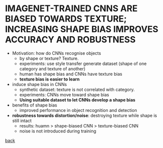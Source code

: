 # IMAGENET-TRAINED CNNS ARE BIASED TOWARDS TEXTURE; INCREASING SHAPE BIAS IMPROVES ACCURACY AND ROBUSTNESS
- Motivation: how do CNNs recognise objects
    - by shape or texture? Texture.
    - experiments: use style transfer generate dataset (shape of one category and texture of another)
    - human has shape bias and CNNs have texture bias
    - **texture bias is easier to learn**
- induce shape bias in CNNs
    - synthetic dataset: texture is not correlated with category.
    - experiments: CNNs move toward shape bias
    - **Using suitable dataset to let CNNs develop a shape bias**
- benefits of shape bias
    - improved performance in object recognition and detection
- **robustness towards distortion/noise**: destroying texture while shape is still intact
    - results: huamn > shape-biased CNN > texture-biased CNN
    - noise is not introduced during training


[back](https://github.com/YHJYH/Machine_Learning/blob/main/projects/Master_Thesis/papers/111.md#content)
